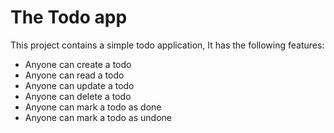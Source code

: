 # The Todo app

This project contains a simple todo application, It has the following features:

* Anyone can create a todo
* Anyone can read a todo
* Anyone can update a todo
* Anyone can delete a todo
* Anyone can mark a todo as done
* Anyone can mark a todo as undone
